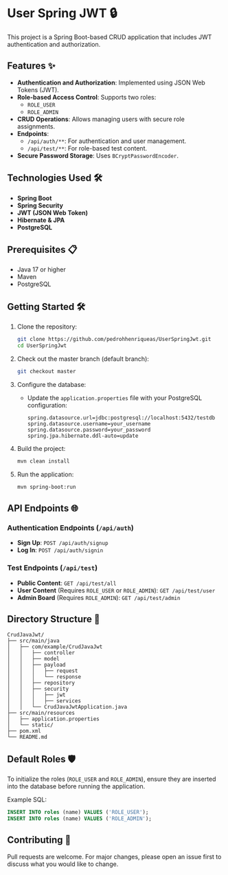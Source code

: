 # User Spring JWT 🔒

This project is a Spring Boot-based CRUD application that includes JWT authentication and authorization.

## Features ✨

- **Authentication and Authorization**: Implemented using JSON Web Tokens (JWT).
- **Role-based Access Control**: Supports two roles:
  - `ROLE_USER`
  - `ROLE_ADMIN`
- **CRUD Operations**: Allows managing users with secure role assignments.
- **Endpoints**:
  - `/api/auth/**`: For authentication and user management.
  - `/api/test/**`: For role-based test content.
- **Secure Password Storage**: Uses `BCryptPasswordEncoder`.

## Technologies Used 🛠️

- **Spring Boot**
- **Spring Security**
- **JWT (JSON Web Token)**
- **Hibernate & JPA**
- **PostgreSQL**

## Prerequisites 📋

- Java 17 or higher
- Maven
- PostgreSQL

## Getting Started 🛠️

1. Clone the repository:

   ```bash
   git clone https://github.com/pedrohhenriqueas/UserSpringJwt.git
   cd UserSpringJwt
   ```

2. Check out the master branch (default branch):

   ```bash
   git checkout master
   ```

3. Configure the database:

   - Update the `application.properties` file with your PostgreSQL configuration:

     ```properties
     spring.datasource.url=jdbc:postgresql://localhost:5432/testdb
     spring.datasource.username=your_username
     spring.datasource.password=your_password
     spring.jpa.hibernate.ddl-auto=update
     ```

4. Build the project:

   ```bash
   mvn clean install
   ```

5. Run the application:

   ```bash
   mvn spring-boot:run
   ```

## API Endpoints 🌐

### Authentication Endpoints (`/api/auth`)

- **Sign Up**: `POST /api/auth/signup`
- **Log In**: `POST /api/auth/signin`

### Test Endpoints (`/api/test`)

- **Public Content**: `GET /api/test/all`
- **User Content** (Requires `ROLE_USER` or `ROLE_ADMIN`): `GET /api/test/user`
- **Admin Board** (Requires `ROLE_ADMIN`): `GET /api/test/admin`

## Directory Structure 📂

```
CrudJavaJwt/
├── src/main/java
│   ├── com/example/CrudJavaJwt
│   │   ├── controller
│   │   ├── model
│   │   ├── payload
│   │   │   ├── request
│   │   │   └── response
│   │   ├── repository
│   │   ├── security
│   │   │   ├── jwt
│   │   │   ├── services
│   │   └── CrudJavaJwtApplication.java
├── src/main/resources
│   ├── application.properties
│   └── static/
├── pom.xml
└── README.md
```

## Default Roles 🛡️

To initialize the roles (`ROLE_USER` and `ROLE_ADMIN`), ensure they are inserted into the database before running the application.

Example SQL:

```sql
INSERT INTO roles (name) VALUES ('ROLE_USER');
INSERT INTO roles (name) VALUES ('ROLE_ADMIN');
```

## Contributing 🤝

Pull requests are welcome. For major changes, please open an issue first to discuss what you would like to change.

